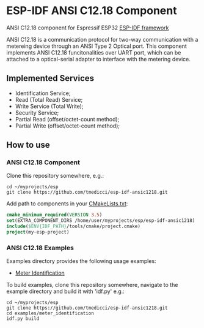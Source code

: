 # ESP-IDF ANSI C12.18 Component

ANSI C12.18 component for Espressif ESP32 [ESP-IDF framework](https://github.com/espressif/esp-idf)

ANSI C12.18 is a communication protocol for two-way communication with a metereing device through an ANSI Type 2 Optical port. This component implements ANSI C12.18 funcitonalities over UART port, which can be attached to a optical-serial adapter to interface with the metering device.

## Implemented Services

- Identification Service;
- Read (Total Read) Service;
- Write Service (Total Write);
- Security Service;
- Partial Read (offset/octet-count method);
- Partial Write (offset/octet-count method);

## How to use

### ANSI C12.18 Component

Clone this repository somewhere, e.g.:

```Shell
cd ~/myprojects/esp
git clone https://github.com/tmedicci/esp-idf-ansic1218.git
```

Add path to components in your [CMakeLists.txt](https://docs.espressif.com/projects/esp-idf/en/latest/esp32/api-guides/build-system.html):

```CMake
cmake_minimum_required(VERSION 3.5)
set(EXTRA_COMPONENT_DIRS /home/user/myprojects/esp/esp-idf-ansic1218)
include($ENV{IDF_PATH}/tools/cmake/project.cmake)
project(my-esp-project)
```

### ANSI C12.18 Examples

Examples directory provides the following usage examples:
- [Meter Identification](examples/meter_identification/README.md)

To build examples, clone this repository somewhere, navigate to the example directory and build it with 'idf.py' e.g.:

```Shell
cd ~/myprojects/esp
git clone https://github.com/tmedicci/esp-idf-ansic1218.git
cd examples/meter_identification
idf.py build
```
